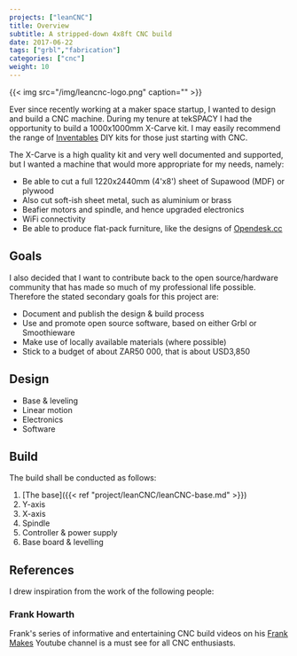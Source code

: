 ```yaml
---
projects: ["leanCNC"]
title: Overview
subtitle: A stripped-down 4x8ft CNC build
date: 2017-06-22
tags: ["grbl","fabrication"]
categories: ["cnc"]
weight: 10
---
```


{{< img src="/img/leancnc-logo.png" caption="" >}}

Ever since recently working at a maker space startup, I wanted to design and build a CNC machine. During my 
tenure at tekSPACY I had the opportunity to build a 1000x1000mm X-Carve kit. I may easily recommend the range 
of [Inventables](https://www.inventables.com/) DIY kits for those just starting with CNC.

<!--more-->

The X-Carve is a high quality kit and very well documented and supported, but I wanted a machine that would
more appropriate for my needs, namely:

- Be able to cut a full 1220x2440mm (4'x8') sheet of Supawood (MDF) or plywood
- Also cut soft-ish sheet metal, such as aluminium or brass
- Beafier motors and spindle, and hence upgraded electronics
- WiFi connectivity
- Be able to produce flat-pack furniture, like the designs of [Opendesk.cc](https://www.opendesk.cc/)

## Goals

I also decided that I want to contribute back to the open source/hardware community that has made so much
of my professional life possible. Therefore the stated secondary goals for this project are:

- Document and publish the design & build process
- Use and promote open source software, based on either Grbl or Smoothieware
- Make use of locally available materials (where possible)
- Stick to a budget of about ZAR50 000, that is about USD3,850

## Design

- Base & leveling
- Linear motion
- Electronics
- Software

## Build

The build shall be conducted as follows:

1. [The base]({{< ref "project/leanCNC/leanCNC-base.md" >}})
2. Y-axis
3. X-axis
4. Spindle
5. Controller & power supply
6. Base board & levelling

## References

I drew inspiration from the work of the following people:

### Frank Howarth
Frank's series of informative and entertaining CNC build videos on his 
[Frank Makes](https://www.youtube.com/playlist?list=PLZqh4Qx3PPHka0hxFPcKI475XsxOgrkJb)
Youtube channel is a must see for all CNC enthusiasts.


